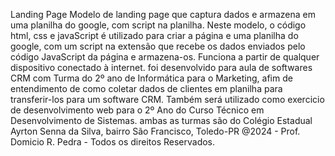 Landing Page
Modelo de landing page que captura dados e armazena em uma planilha do google, com script na planilha. 
Neste modelo, o código html, css e javaScript é utilizado para criar a página e uma planilha do google, com um script na extensão
que recebe os dados enviados pelo código JavaScript da página e armazena-os.
Funciona a partir de qualquer dispositivo conectado à internet.
foi desenvolvido para aula de softwares CRM com Turma do 2º ano de Informática para o Marketing, afim de entendimento de como coletar
dados de clientes em planilha para transferir-los para um software CRM.
Também será utilizado como exercicio de desenvolvimento web para o 2º Ano do Curso Técnico em Desenvolvimento de Sistemas.
ambas as turmas são do Colégio Estadual Ayrton Senna da Silva, bairro São Francisco, Toledo-PR
@2024 - Prof. Domicio R. Pedra - Todos os direitos Reservados.
